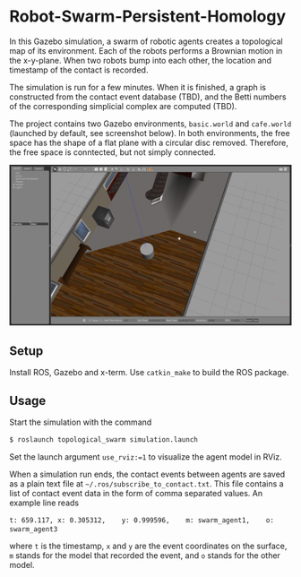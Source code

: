 # Robot-Swarm-Persistent-Homology
In this Gazebo simulation, a swarm of robotic agents creates a topological map of its environment. Each of the robots performs a Brownian motion in the x-y-plane. When two robots bump into each other, the location and timestamp of the contact is recorded.

The simulation is run for a few minutes. When it is finished, a graph is constructed from the contact event database (TBD), and the Betti numbers of the corresponding simplicial complex are computed (TBD).

The project contains two Gazebo environments, `basic.world` and `cafe.world` (launched by default, see screenshot below). In both environments, the free space has the shape of a flat plane with a circular disc removed. Therefore, the free space is conntected, but not simply connected.

![Gazebo screenshot.](./screenshot_gazebo.png)

## Setup
Install ROS, Gazebo and x-term. Use `catkin_make` to build the ROS package.

## Usage
Start the simulation with the command

``` bash
$ roslaunch topological_swarm simulation.launch
```
Set the launch argument `use_rviz:=1` to visualize the agent model in RViz.

When a simulation run ends, the contact events between agents are saved as a plain text file at `~/.ros/subscribe_to_contact.txt`. This file contains a list of contact event data in the form of comma separated values. An example line reads
```
t: 659.117,	x: 0.305312,	y: 0.999596,	m: swarm_agent1,	o: swarm_agent3
```
where `t` is the timestamp, `x` and `y` are the event coordinates on the surface, `m` stands for the model that recorded the event, and `o` stands for the other model.
